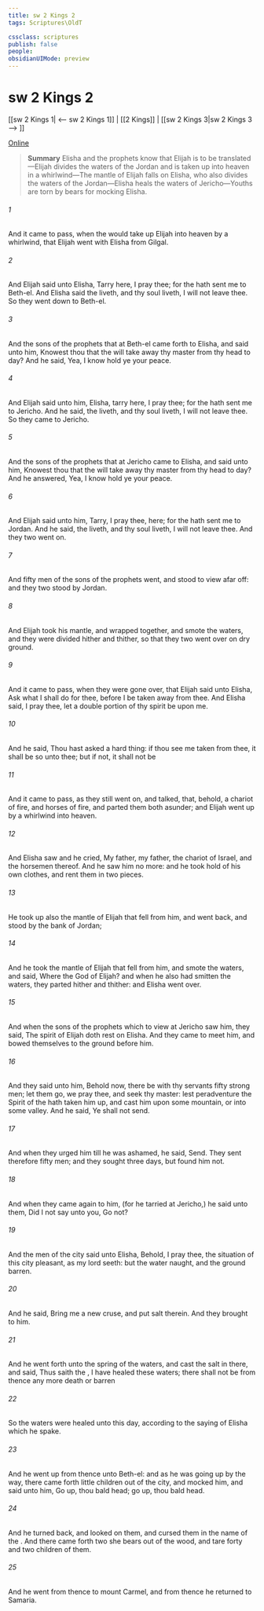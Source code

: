 ```yaml
---
title: sw 2 Kings 2
tags: Scriptures\OldT

cssclass: scriptures
publish: false
people:
obsidianUIMode: preview
---
```


# sw 2 Kings 2
[[sw 2 Kings 1| <-- sw 2 Kings 1]] | [[2 Kings]] | [[sw 2 Kings 3|sw 2 Kings 3 --> ]]

[Online](https://churchofjesuschrist.org/study/scriptures/ot/2-kgs/2?lang=eng)

> __Summary__
Elisha and the prophets know that Elijah is to be translated—Elijah divides the waters of the Jordan and is taken up into heaven in a whirlwind—The mantle of Elijah falls on Elisha, who also divides the waters of the Jordan—Elisha heals the waters of Jericho—Youths are torn by bears for mocking Elisha.

###### 1 
And it came to pass, when the  would take up Elijah into heaven by a whirlwind, that Elijah went with Elisha from Gilgal.

###### 2 
And Elijah said unto Elisha, Tarry here, I pray thee; for the  hath sent me to Beth-el. And Elisha said  the  liveth, and  thy soul liveth, I will not leave thee. So they went down to Beth-el.

###### 3 
And the sons of the prophets that  at Beth-el came forth to Elisha, and said unto him, Knowest thou that the  will take away thy master from thy head to day? And he said, Yea, I know  hold ye your peace.

###### 4 
And Elijah said unto him, Elisha, tarry here, I pray thee; for the  hath sent me to Jericho. And he said,  the  liveth, and  thy soul liveth, I will not leave thee. So they came to Jericho.

###### 5 
And the sons of the prophets that  at Jericho came to Elisha, and said unto him, Knowest thou that the  will take away thy master from thy head to day? And he answered, Yea, I know  hold ye your peace.

###### 6 
And Elijah said unto him, Tarry, I pray thee, here; for the  hath sent me to Jordan. And he said,  the  liveth, and  thy soul liveth, I will not leave thee. And they two went on.

###### 7 
And fifty men of the sons of the prophets went, and stood to view afar off: and they two stood by Jordan.

###### 8 
And Elijah took his mantle, and wrapped  together, and smote the waters, and they were divided hither and thither, so that they two went over on dry ground.

###### 9 
And it came to pass, when they were gone over, that Elijah said unto Elisha, Ask what I shall do for thee, before I be taken away from thee. And Elisha said, I pray thee, let a double portion of thy spirit be upon me.

###### 10 
And he said, Thou hast asked a hard thing:  if thou see me  taken from thee, it shall be so unto thee; but if not, it shall not be 

###### 11 
And it came to pass, as they still went on, and talked, that, behold,  a chariot of fire, and horses of fire, and parted them both asunder; and Elijah went up by a whirlwind into heaven.

###### 12 
And Elisha saw  and he cried, My father, my father, the chariot of Israel, and the horsemen thereof. And he saw him no more: and he took hold of his own clothes, and rent them in two pieces.

###### 13 
He took up also the mantle of Elijah that fell from him, and went back, and stood by the bank of Jordan;

###### 14 
And he took the mantle of Elijah that fell from him, and smote the waters, and said, Where  the  God of Elijah? and when he also had smitten the waters, they parted hither and thither: and Elisha went over.

###### 15 
And when the sons of the prophets which  to view at Jericho saw him, they said, The spirit of Elijah doth rest on Elisha. And they came to meet him, and bowed themselves to the ground before him.

###### 16 
And they said unto him, Behold now, there be with thy servants fifty strong men; let them go, we pray thee, and seek thy master: lest peradventure the Spirit of the  hath taken him up, and cast him upon some mountain, or into some valley. And he said, Ye shall not send.

###### 17 
And when they urged him till he was ashamed, he said, Send. They sent therefore fifty men; and they sought three days, but found him not.

###### 18 
And when they came again to him, (for he tarried at Jericho,) he said unto them, Did I not say unto you, Go not?

###### 19 
And the men of the city said unto Elisha, Behold, I pray thee, the situation of this city  pleasant, as my lord seeth: but the water  naught, and the ground barren.

###### 20 
And he said, Bring me a new cruse, and put salt therein. And they brought  to him.

###### 21 
And he went forth unto the spring of the waters, and cast the salt in there, and said, Thus saith the , I have healed these waters; there shall not be from thence any more death or barren 

###### 22 
So the waters were healed unto this day, according to the saying of Elisha which he spake.

###### 23 
And he went up from thence unto Beth-el: and as he was going up by the way, there came forth little children out of the city, and mocked him, and said unto him, Go up, thou bald head; go up, thou bald head.

###### 24 
And he turned back, and looked on them, and cursed them in the name of the . And there came forth two she bears out of the wood, and tare forty and two children of them.

###### 25 
And he went from thence to mount Carmel, and from thence he returned to Samaria.

